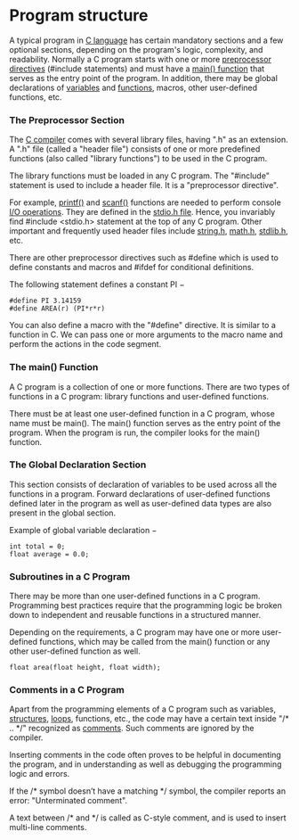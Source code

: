 # Program structure

A typical program in [C language](https://www.tutorialspoint.com/cprogramming/index.htm) has certain mandatory sections and a few optional sections, depending on the program's logic, complexity, and readability. Normally a C program starts with one or more [preprocessor directives](https://www.tutorialspoint.com/cprogramming/c\_preprocessors.htm) (#include statements) and must have a [main() function](https://www.tutorialspoint.com/cprogramming/c\_main\_function.htm) that serves as the entry point of the program. In addition, there may be global declarations of [variables](https://www.tutorialspoint.com/cprogramming/c\_variables.htm) and [functions](https://www.tutorialspoint.com/cprogramming/c\_functions.htm), macros, other user-defined functions, etc.

### The Preprocessor Section

The [C compiler](https://www.tutorialspoint.com/compile\_c\_online.php) comes with several library files, having ".h" as an extension. A ".h" file (called a "header file") consists of one or more predefined functions (also called "library functions") to be used in the C program.

The library functions must be loaded in any C program. The "#include" statement is used to include a header file. It is a "preprocessor directive".

For example, [printf()](https://www.tutorialspoint.com/c\_standard\_library/c\_function\_printf.htm) and [scanf()](https://www.tutorialspoint.com/c\_standard\_library/c\_function\_scanf.htm) functions are needed to perform console [I/O operations](https://www.tutorialspoint.com/cprogramming/c\_input\_output.htm). They are defined in the [stdio.h file](https://www.tutorialspoint.com/c\_standard\_library/stdio\_h.htm). Hence, you invariably find #include \<stdio.h> statement at the top of any C program. Other important and frequently used header files include [string.h](https://www.tutorialspoint.com/c\_standard\_library/string\_h.htm), [math.h](https://www.tutorialspoint.com/c\_standard\_library/math\_h.htm), [stdlib.h](https://www.tutorialspoint.com/c\_standard\_library/stdlib\_h.htm), etc.

There are other preprocessor directives such as #define which is used to define constants and macros and #ifdef for conditional definitions.

The following statement defines a constant PI −

```
#define PI 3.14159
#define AREA(r) (PI*r*r)
```

You can also define a macro with the "#define" directive. It is similar to a function in C. We can pass one or more arguments to the macro name and perform the actions in the code segment.

### The main() Function

A C program is a collection of one or more functions. There are two types of functions in a C program: library functions and user-defined functions.

There must be at least one user-defined function in a C program, whose name must be main(). The main() function serves as the entry point of the program. When the program is run, the compiler looks for the main() function.

### The Global Declaration Section

This section consists of declaration of variables to be used across all the functions in a program. Forward declarations of user-defined functions defined later in the program as well as user-defined data types are also present in the global section.

Example of global variable declaration −

```
int total = 0;
float average = 0.0;
```

### Subroutines in a C Program

There may be more than one user-defined functions in a C program. Programming best practices require that the programming logic be broken down to independent and reusable functions in a structured manner.

Depending on the requirements, a C program may have one or more user-defined functions, which may be called from the main() function or any other user-defined function as well.

```
float area(float height, float width);
```

### Comments in a C Program

Apart from the programming elements of a C program such as variables, [structures](https://www.tutorialspoint.com/cprogramming/c\_structures.htm), [loops](https://www.tutorialspoint.com/cprogramming/c\_loops.htm), functions, etc., the code may have a certain text inside "/\* .. \*/" recognized as [comments](https://www.tutorialspoint.com/cprogramming/c\_comments.htm). Such comments are ignored by the compiler.

Inserting comments in the code often proves to be helpful in documenting the program, and in understanding as well as debugging the programming logic and errors.

If the /\* symbol doesn’t have a matching \*/ symbol, the compiler reports an error: "Unterminated comment".

A text between /\* and \*/ is called as C-style comment, and is used to insert multi-line comments.



